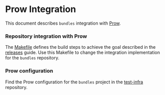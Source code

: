 # Prow Integration

This document describes `bundles` integration with [Prow](https://github.com/kubernetes/test-infra/tree/master/prow).

### Repository integration with Prow

The [Makefile](../Makefile) defines the build steps to achieve the goal described in the [releases](releases.md) guide.
Use this Makefile to change the integration implementation for the `bundles` repository.

### Prow configuration

Find the Prow configuration for the `bundles` project in the [test-infra](https://github.com/kyma-project/test-infra/blob/master/prow/jobs/bundles/bundles.yaml) repository.
